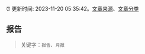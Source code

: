:alarm_clock: 更新时间: 2023-11-20 05:35:42。[文章来源](/README.md)、[文章分类](/TAGS.md)

## 报告


> 关键字：`报告`、`月报`



